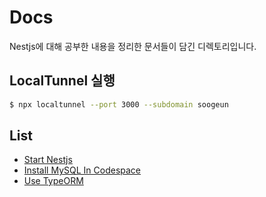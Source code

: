 # Docs
Nestjs에 대해 공부한 내용을 정리한 문서들이 담긴 디렉토리입니다.

## LocalTunnel 실행
```bash
$ npx localtunnel --port 3000 --subdomain soogeun  
```

## List
* [Start Nestjs](./Start_nestjs.md)
* [Install MySQL In Codespace](./Install_MySQL_in_Codespace.md)
* [Use TypeORM](./Use_TypeORM.md)